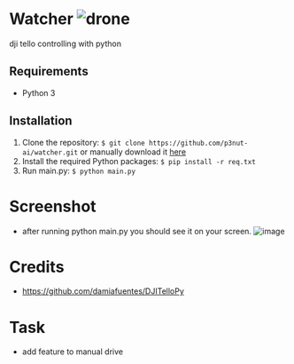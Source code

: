 # Watcher ![drone](https://user-images.githubusercontent.com/49468484/187116040-61479109-a27f-419d-ae65-42c9f32a1b50.gif) 

dji tello controlling with python

## Requirements

* Python 3

## Installation

1. Clone the repository: `$ git clone https://github.com/p3nut-ai/watcher.git` or manually download it [here](https://github.com/p3nut-ai/watcher.git)
2. Install the required Python packages: `$ pip install -r req.txt`
3. Run main.py: `$ python main.py `

# Screenshot
- after running python main.py you should see it on your screen. 
![image](https://user-images.githubusercontent.com/49468484/187116579-71f2378d-6e3a-4a28-b1b1-59e1f1648299.png)

# Credits
- https://github.com/damiafuentes/DJITelloPy

# Task
- add feature to manual drive
